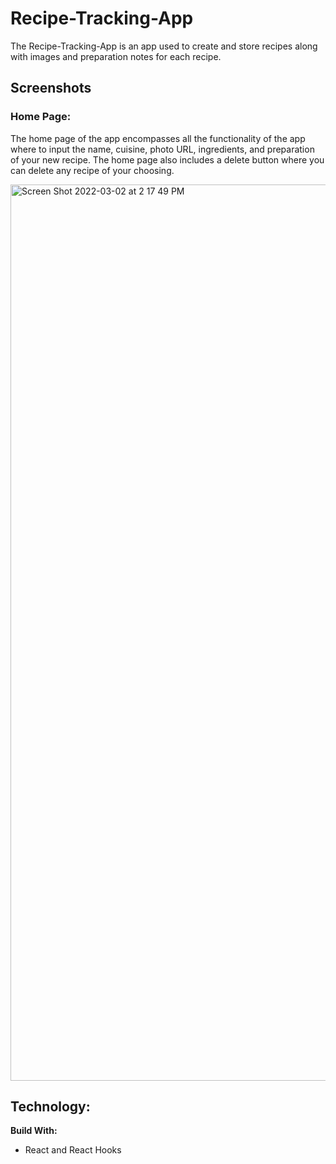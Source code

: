 # Recipe-Tracking-App

The Recipe-Tracking-App is an app used to create and store recipes along with images and preparation notes for each recipe.

## Screenshots

### Home Page:

The home page of the app encompasses all the functionality of the app where to input the name, cuisine, photo URL, ingredients, and preparation of your new recipe. 
The home page also includes a delete button where you can delete any recipe of your choosing.

<img width="1434" alt="Screen Shot 2022-03-02 at 2 17 49 PM" src="https://user-images.githubusercontent.com/92840656/156459152-829d9343-34de-45a1-bf88-b5b955d30e70.png">


## Technology: 

**Build With:**
- React and React Hooks
